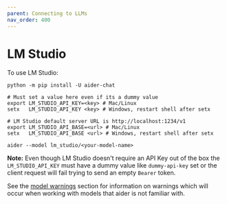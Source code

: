 ```yaml
---
parent: Connecting to LLMs
nav_order: 400
---
```


# LM Studio

To use LM Studio:

```
python -m pip install -U aider-chat

# Must set a value here even if its a dummy value
export LM_STUDIO_API_KEY=<key> # Mac/Linux
setx   LM_STUDIO_API_KEY <key> # Windows, restart shell after setx

# LM Studio default server URL is http://localhost:1234/v1
export LM_STUDIO_API_BASE=<url> # Mac/Linux
setx   LM_STUDIO_API_BASE <url> # Windows, restart shell after setx

aider --model lm_studio/<your-model-name>
```

**Note:** Even though LM Studio doesn't require an API Key out of the box the `LM_STUDIO_API_KEY` must have a dummy value like `dummy-api-key` set or the client request will fail trying to send an empty `Bearer` token.

See the [model warnings](warnings.html)
section for information on warnings which will occur
when working with models that aider is not familiar with.

